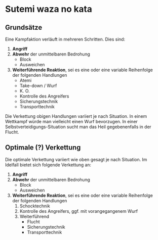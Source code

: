 # Sutemi waza no kata

## Grundsätze

Eine Kampfaktion verläuft in mehreren Schritten. Dies sind:

1. **Angriff**
2. **Abwehr** der unmittelbaren Bedrohung
   * Block
   * Ausweichen
3. **Weiterführende Reaktion**, sei es eine oder eine variable Reihenfolge der folgenden Handlungen
   * Atemi
   * Take-down / Wurf
   * K. O.
   * Kontrolle des Angreifers
   * Sicherungstechnik
   * Transporttechnik

Die Verkettung obigen Handlungen variiert je nach Situation.
In einem Wettkampf würde man vielleicht einen Wurf bevorzugen.
In einer Selbstverteidigungs-Situation sucht man das Heil gegebenenfalls in der Flucht.

## Optimale (?) Verkettung

Die optimale Verkettung variiert wie oben gesagt je nach Situation.
Im Idelfall bietet sich folgende Verkettung an:

1. **Angriff**
2. **Abwehr** der unmittelbaren Bedrohung
   * Block
   * Ausweichen
3. **Weiterführende Reaktion**, sei es eine oder eine variable Reihenfolge der folgenden Handlungen
   1. Schocktechnik
   2. Kontrolle des Angreifers, ggf. mit vorangegangenem Wurf
   3. Weiterführend
      * Flucht
      * Sicherungstechnik
      * Transporttechnik
